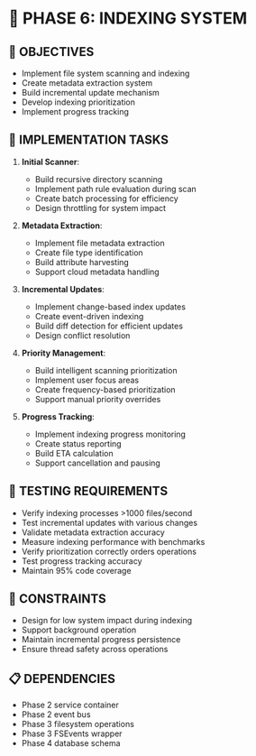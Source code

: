 # 🚧 PHASE 6: INDEXING SYSTEM

## 📝 OBJECTIVES
- Implement file system scanning and indexing
- Create metadata extraction system
- Build incremental update mechanism
- Develop indexing prioritization
- Implement progress tracking

## 🔧 IMPLEMENTATION TASKS

1. **Initial Scanner**:
   - Build recursive directory scanning
   - Implement path rule evaluation during scan
   - Create batch processing for efficiency
   - Design throttling for system impact

2. **Metadata Extraction**:
   - Implement file metadata extraction
   - Create file type identification
   - Build attribute harvesting
   - Support cloud metadata handling

3. **Incremental Updates**:
   - Implement change-based index updates
   - Create event-driven indexing
   - Build diff detection for efficient updates
   - Design conflict resolution

4. **Priority Management**:
   - Build intelligent scanning prioritization
   - Implement user focus areas
   - Create frequency-based prioritization
   - Support manual priority overrides

5. **Progress Tracking**:
   - Implement indexing progress monitoring
   - Create status reporting
   - Build ETA calculation
   - Support cancellation and pausing

## 🧪 TESTING REQUIREMENTS
- Verify indexing processes >1000 files/second
- Test incremental updates with various changes
- Validate metadata extraction accuracy
- Measure indexing performance with benchmarks
- Verify prioritization correctly orders operations
- Test progress tracking accuracy
- Maintain 95% code coverage

## 🚫 CONSTRAINTS
- Design for low system impact during indexing
- Support background operation
- Maintain incremental progress persistence
- Ensure thread safety across operations

## 📋 DEPENDENCIES
- Phase 2 service container
- Phase 2 event bus
- Phase 3 filesystem operations
- Phase 3 FSEvents wrapper
- Phase 4 database schema
